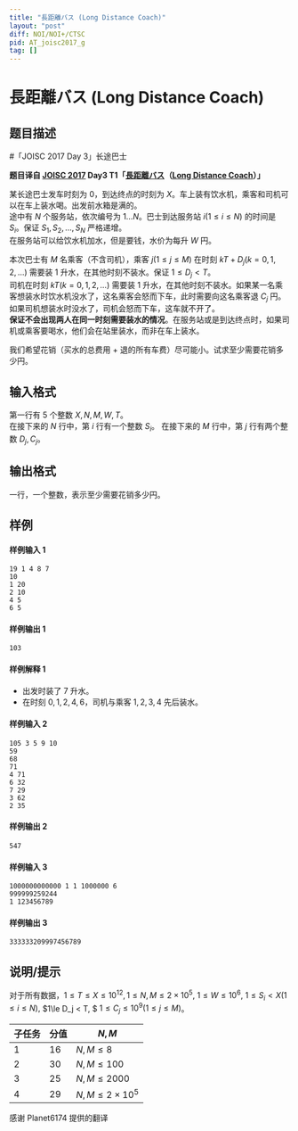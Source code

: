 ```yaml
---
title: "長距離バス (Long Distance Coach)"
layout: "post"
diff: NOI/NOI+/CTSC
pid: AT_joisc2017_g
tag: []
---
```


# 長距離バス (Long Distance Coach)

## 题目描述

#「JOISC 2017 Day 3」长途巴士


**题目译自 [JOISC 2017](https://www.ioi-jp.org/camp/2017/2017-sp-tasks/index.html) Day3 T1「[長距離バス](https://www.ioi-jp.org/camp/2017/2017-sp-tasks/2017-sp-d3.pdf)（[Long Distance Coach](https://www.ioi-jp.org/camp/2017/2017-sp-tasks/2017-sp-d3-en.pdf)）」**

某长途巴士发车时刻为 $0$，到达终点的时刻为 $X$。车上装有饮水机，乘客和司机可以在车上装水喝。出发前水箱是满的。  
途中有 $N$ 个服务站，依次编号为 $1\ldots N$。巴士到达服务站 $i(1\le i\le N)$ 的时间是 $S_i$。保证 $S_1,S_2,\ldots,S_N$ 严格递增。  
在服务站可以给饮水机加水，但是要钱，水价为每升 $W$ 円。  

本次巴士有 $M$ 名乘客（不含司机），乘客 $j(1\le j\le M)$ 在时刻 $kT+D_j(k=0,1,2,\ldots)$ 需要装 $1$ 升水，在其他时刻不装水。保证 $1≤ D_j < T$。  
司机在时刻 $kT(k=0,1,2,\ldots)$ 需要装 $1$ 升水，在其他时刻不装水。如果某一名乘客想装水时饮水机没水了，这名乘客会怒而下车，此时需要向这名乘客退 $C_j$ 円。如果司机想装水时没水了，司机会怒而下车，这车就不开了。  
**保证不会出现两人在同一时刻需要装水的情况**。在服务站或是到达终点时，如果司机或乘客要喝水，他们会在站里装水，而非在车上装水。  

我们希望花销（买水的总费用 $+$ 退的所有车费）尽可能小。试求至少需要花销多少円。

## 输入格式

第一行有 5 个整数 $X, N, M, W, T$。  
在接下来的 $N$ 行中，第 $i$ 行有一个整数 $S_i$。
在接下来的 $M$ 行中，第 $j$ 行有两个整数 $D_j, C_j$。

## 输出格式

一行，一个整数，表示至少需要花销多少円。

## 样例

#### 样例输入 1
```plain
19 1 4 8 7
10
1 20
2 10
4 5
6 5
```

#### 样例输出 1
```plain
103
```

#### 样例解释 1
* 出发时装了 7 升水。
* 在时刻 $0, 1, 2, 4, 6$，司机与乘客 $1, 2, 3, 4$ 先后装水。

#### 样例输入 2
```plain
105 3 5 9 10
59
68
71
4 71
6 32
7 29
3 62
2 35
```

#### 样例输出 2
```plain
547
```

#### 样例输入 3
```plain
1000000000000 1 1 1000000 6
999999259244
1 123456789
```

#### 样例输出 3
```plain
333333209997456789
```

## 说明/提示

对于所有数据，$1\le T\le X\le 10^{12}, 1\le N, M \le 2\times 10^5,$ $1\le W\le 10^6,$ $1\le S_i< X(1\le i\le N),$ $1\le D_j < T, $ $1\le C_j\le 10^9(1\le j\le M)$。

|子任务|分值|$N,M$|
|-|-|-|
|1|16|$N,M\le 8$|
|2|30|$N,M\le 100$|
|3|25|$N,M\le 2000$|
|4|29|$N,M\le 2\times 10^5$|

感谢 Planet6174 提供的翻译

